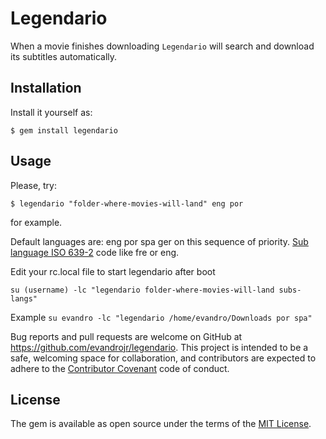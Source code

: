 # Legendario

When a movie finishes downloading `Legendario` will search and download its subtitles automatically.

## Installation


Install it yourself as:

    $ gem install legendario

## Usage


Please, try: 

    $ legendario "folder-where-movies-will-land" eng por 

for example.

Default languages are: eng por spa ger on this sequence of priority. [Sub language ISO 639-2](https://www.loc.gov/standards/iso639-2/php/code_list.php) code like fre or eng.

Edit your rc.local file to start legendario after boot

    su (username) -lc "legendario folder-where-movies-will-land subs-langs"  

Example
`su evandro -lc "legendario /home/evandro/Downloads por spa"`


Bug reports and pull requests are welcome on GitHub at https://github.com/evandrojr/legendario. This project is intended to be a safe, welcoming space for collaboration, and contributors are expected to adhere to the [Contributor Covenant](contributor-covenant.org) code of conduct.


## License

The gem is available as open source under the terms of the [MIT License](http://opensource.org/licenses/MIT).

